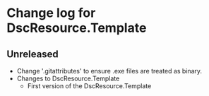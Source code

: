 # Change log for DscResource.Template

## Unreleased

- Change '.gitattributes' to ensure .exe files are
  treated as binary.
- Changes to DscResource.Template
  - First version of the DscResource.Template
